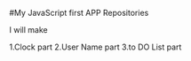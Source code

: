#My JavaScript first APP Repositories


I will make

1.Clock part
2.User Name part
3.to DO List part
